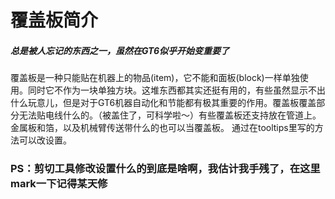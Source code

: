 # 覆盖板简介

##### 总是被人忘记的东西之一，虽然在GT6似乎开始变重要了
覆盖板是一种只能贴在机器上的物品(item)，它不能和面板(block)一样单独使用。同时它不作为一块单独方块。这堆东西都其实还挺有用的，有些虽然显示不出什么玩意儿，但是对于GT6机器自动化和节能都有极其重要的作用。覆盖板覆盖部分无法贴电线什么的。（被盖住了，可科学啦～）有些覆盖板还支持放在管道上。金属板和箔，以及机械臂传送带什么的也可以当覆盖板。
通过在tooltips里写的方法可以改设置。

### PS：剪切工具修改设置什么的到底是啥啊，我估计我手残了，在这里mark一下记得某天修